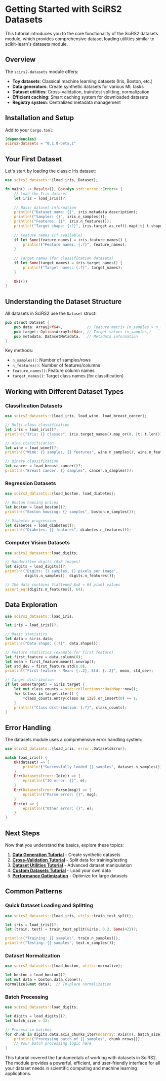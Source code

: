 # Getting Started with SciRS2 Datasets

This tutorial introduces you to the core functionality of the SciRS2 datasets module, which provides comprehensive dataset loading utilities similar to scikit-learn's datasets module.

## Overview

The `scirs2-datasets` module offers:

- **Toy datasets**: Classical machine learning datasets (Iris, Boston, etc.)
- **Data generators**: Create synthetic datasets for various ML tasks
- **Dataset utilities**: Cross-validation, train/test splitting, normalization
- **Efficient caching**: Smart caching system for downloaded datasets
- **Registry system**: Centralized metadata management

## Installation and Setup

Add to your `Cargo.toml`:

```toml
[dependencies]
scirs2-datasets = "0.1.0-beta.1"
```

## Your First Dataset

Let's start by loading the classic Iris dataset:

```rust
use scirs2_datasets::{load_iris, Dataset};

fn main() -> Result<(), Box<dyn std::error::Error>> {
    // Load the Iris dataset
    let iris = load_iris()?;
    
    // Basic dataset information
    println!("Dataset name: {}", iris.metadata.description);
    println!("Samples: {}", iris.n_samples());
    println!("Features: {}", iris.n_features());
    println!("Target shape: {:?}", iris.target.as_ref().map(|t| t.shape()));
    
    // Feature names (if available)
    if let Some(feature_names) = iris.feature_names() {
        println!("Feature names: {:?}", feature_names);
    }
    
    // Target names (for classification datasets)
    if let Some(target_names) = iris.target_names() {
        println!("Target names: {:?}", target_names);
    }
    
    Ok(())
}
```

## Understanding the Dataset Structure

All datasets in SciRS2 use the `Dataset` struct:

```rust
pub struct Dataset {
    pub data: Array2<f64>,           // Feature matrix (n_samples × n_features)
    pub target: Option<Array1<f64>>, // Target values (n_samples,)
    pub metadata: DatasetMetadata,   // Metadata information
}
```

Key methods:
- `n_samples()`: Number of samples/rows
- `n_features()`: Number of features/columns  
- `feature_names()`: Feature column names
- `target_names()`: Target class names (for classification)

## Working with Different Dataset Types

### Classification Datasets

```rust
use scirs2_datasets::{load_iris, load_wine, load_breast_cancer};

// Multi-class classification
let iris = load_iris()?;
println!("Iris: {} classes", iris.target_names().map_or(0, |t| t.len()));

// Wine classification
let wine = load_wine()?;
println!("Wine: {} samples, {} features", wine.n_samples(), wine.n_features());

// Binary classification
let cancer = load_breast_cancer()?;
println!("Breast cancer: {} samples", cancer.n_samples());
```

### Regression Datasets

```rust
use scirs2_datasets::{load_boston, load_diabetes};

// Boston housing prices
let boston = load_boston()?;
println!("Boston housing: {} samples", boston.n_samples());

// Diabetes progression
let diabetes = load_diabetes()?;
println!("Diabetes: {} features", diabetes.n_features());
```

### Computer Vision Datasets

```rust
use scirs2_datasets::load_digits;

// Handwritten digits (8x8 images)
let digits = load_digits()?;
println!("Digits: {} samples, {} pixels per image", 
         digits.n_samples(), digits.n_features());

// The data contains flattened 8x8 = 64 pixel values
assert_eq!(digits.n_features(), 64);
```

## Data Exploration

```rust
use scirs2_datasets::load_iris;

let iris = load_iris()?;

// Basic statistics
let data = &iris.data;
println!("Data shape: {:?}", data.shape());

// Feature statistics (example for first feature)
let first_feature = data.column(0);
let mean = first_feature.mean().unwrap();
let std_dev = first_feature.std(0.0);
println!("First feature - Mean: {:.2}, Std: {:.2}", mean, std_dev);

// Target distribution
if let Some(target) = &iris.target {
    let mut class_counts = std::collections::HashMap::new();
    for &class in target.iter() {
        *class_counts.entry(class as i32).or_insert(0) += 1;
    }
    println!("Class distribution: {:?}", class_counts);
}
```

## Error Handling

The datasets module uses a comprehensive error handling system:

```rust
use scirs2_datasets::{load_iris, error::DatasetsError};

match load_iris() {
    Ok(dataset) => {
        println!("Successfully loaded {} samples", dataset.n_samples());
    }
    Err(DatasetsError::Io(e)) => {
        eprintln!("IO error: {}", e);
    }
    Err(DatasetsError::Parse(msg)) => {
        eprintln!("Parse error: {}", msg);
    }
    Err(e) => {
        eprintln!("Other error: {}", e);
    }
}
```

## Next Steps

Now that you understand the basics, explore these topics:

1. **[Data Generation Tutorial](02_data_generation.md)** - Create synthetic datasets
2. **[Cross-Validation Tutorial](03_cross_validation.md)** - Split data for training/testing
3. **[Dataset Utilities Tutorial](04_dataset_utilities.md)** - Advanced dataset manipulation
4. **[Custom Datasets Tutorial](05_custom_datasets.md)** - Load your own data
5. **[Performance Optimization](06_performance.md)** - Optimize for large datasets

## Common Patterns

### Quick Dataset Loading and Splitting

```rust
use scirs2_datasets::{load_iris, utils::train_test_split};

let iris = load_iris()?;
let (train, test) = train_test_split(&iris, 0.2, Some(42))?;

println!("Training: {} samples", train.n_samples());
println!("Testing: {} samples", test.n_samples());
```

### Dataset Normalization

```rust
use scirs2_datasets::{load_boston, utils::normalize};

let boston = load_boston()?;
let mut data = boston.data.clone();
normalize(&mut data);  // In-place normalization
```

### Batch Processing

```rust
use scirs2_datasets::load_digits;

let digits = load_digits()?;
let batch_size = 32;

// Process in batches
for chunk in digits.data.axis_chunks_iter(ndarray::Axis(0), batch_size) {
    println!("Processing batch of {} samples", chunk.nrows());
    // Your batch processing logic here
}
```

This tutorial covered the fundamentals of working with datasets in SciRS2. The module provides a powerful, efficient, and user-friendly interface for all your dataset needs in scientific computing and machine learning applications.